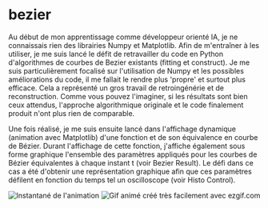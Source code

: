 # bezier
Au début de mon apprentissage comme développeur orienté IA, je ne connaissais rien des librairies Numpy et Matplotlib. Afin de m'entraîner à les utiliser, je me suis lancé le défit de retravailler du code en Python  d'algorithmes de courbes de Bezier existants (fitting et construct). Je me suis particulièrement focalisé sur l'utilisation de Numpy et les possibles améliorations du code, il me fallait le rendre plus 'propre' et surtout plus efficace. Cela a représenté un gros travail de retroingénérie et de reconstruction. Comme vous pouvez l'imaginer, si les résultats sont bien ceux attendus, l'approche algorithmique originale et le code finalement produit n'ont plus rien de comparable. 

Une fois réalisé, je me suis ensuite lancé dans l'affichage dynamique (animation avec Matplotlib) d'une fonction et de son équivalence en courbe de Bézier. Durant l'affichage de cette fonction, j'affiche également sous forme graphique l'ensemble des paramètres appliqués pour les courbes de Bézier équivalentes à chaque instant t (voir Bezier Result). Le défi dans ce cas a été d'obtenir une représentation graphique afin que ces paramètres défilent en fonction du temps tel un oscilloscope (voir Histo Control). 

![Instantané de l'animation](./AnimationBezier.gif)
![Gif animé créé très facilement avec ezgif.com](https://ezgif.com/)
 
